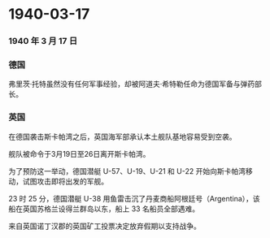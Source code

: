 # 1940-03-17

### 1940 年 3 月 17 日

### 德国

弗里茨·托特虽然没有任何军事经验，却被阿道夫·希特勒任命为德国军备与弹药部长。

### 英国

在德国袭击斯卡帕湾之后，英国海军部承认本土舰队基地容易受到空袭。

舰队被命令于3月19日至26日离开斯卡帕湾。

为了预防这一举动，德国潜艇 U-57、U-19、U-21 和 U-22
开始向斯卡帕湾移动，试图攻击即将出发的军舰。

23 时 25 分，德国潜艇 U-38
用鱼雷击沉了丹麦商船阿根廷号（Argentina），该船在英国苏格兰设得兰群岛以东，船上
33 名船员全部遇难。

来自英国诺丁汉郡的英国矿工投票决定放弃假期以支持战争。